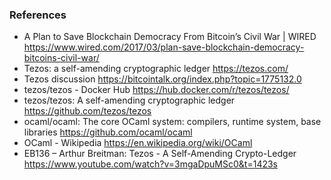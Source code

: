 ### References
* A Plan to Save Blockchain Democracy From Bitcoin’s Civil War | WIRED  https://www.wired.com/2017/03/plan-save-blockchain-democracy-bitcoins-civil-war/
* Tezos: a self-amending cryptographic ledger https://tezos.com/
* Tezos discussion https://bitcointalk.org/index.php?topic=1775132.0
* tezos/tezos - Docker Hub https://hub.docker.com/r/tezos/tezos/
* tezos/tezos: A self-amending cryptographic ledger https://github.com/tezos/tezos
* ocaml/ocaml: The core OCaml system: compilers, runtime system, base libraries https://github.com/ocaml/ocaml
* OCaml - Wikipedia https://en.wikipedia.org/wiki/OCaml
* EB136 – Arthur Breitman: Tezos - A Self-Amending Crypto-Ledger https://www.youtube.com/watch?v=3mgaDpuMSc0&t=1423s

